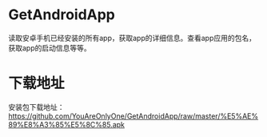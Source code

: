 # GetAndroidApp
读取安卓手机已经安装的所有app，获取app的详细信息。查看app应用的包名，获取app的启动信息等等。

# 下载地址
 安装包下载地址：https://github.com/YouAreOnlyOne/GetAndroidApp/raw/master/%E5%AE%89%E8%A3%85%E5%8C%85.apk
